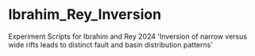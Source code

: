# Ibrahim_Rey_Inversion
Experiment Scripts for Ibrahim and Rey 2024 'Inversion of narrow versus wide rifts leads to distinct fault and basin distribution patterns'
